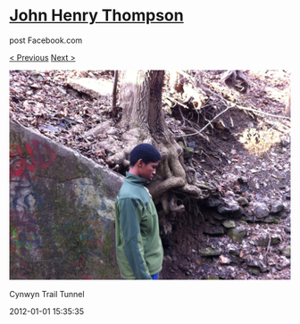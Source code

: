 # [John Henry Thompson](../README.md)
post Facebook.com

[< Previous](2012-01-01-1.md) [Next >](2012-01-01-3.md)

[![](../media/2012-01-01/Cynwyn-Trail-Tunnel-1.jpg)](../README.md)

Cynwyn Trail Tunnel

2012-01-01 15:35:35
